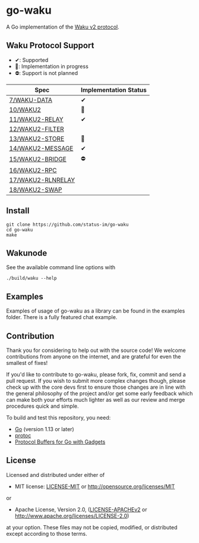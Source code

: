 # go-waku
A Go implementation of the [Waku v2 protocol](https://specs.vac.dev/specs/waku/v2/waku-v2).


## Waku Protocol Support

- ✔: Supported
- 🚧: Implementation in progress
- ⛔: Support is not planned

| Spec | Implementation Status |
| ---- | -------------- |
|[7/WAKU-DATA](https://rfc.vac.dev/spec/7)|✔|
|[10/WAKU2](https://rfc.vac.dev/spec/10)|🚧|
|[11/WAKU2-RELAY](https://rfc.vac.dev/spec/11)|✔|
|[12/WAKU2-FILTER](https://rfc.vac.dev/spec/12)||
|[13/WAKU2-STORE](https://rfc.vac.dev/spec/13)|🚧|
|[14/WAKU2-MESSAGE](https://rfc.vac.dev/spec/14)|✔|
|[15/WAKU2-BRIDGE](https://rfc.vac.dev/spec/15)|⛔|
|[16/WAKU2-RPC](https://rfc.vac.dev/spec/16)||
|[17/WAKU2-RLNRELAY](https://rfc.vac.dev/spec/17)||
|[18/WAKU2-SWAP](https://rfc.vac.dev/spec/18)||


## Install
```
git clone https://github.com/status-im/go-waku
cd go-waku
make
```

## Wakunode
See the available command line options with
```
./build/waku --help
```


## Examples
Examples of usage of go-waku as a library can be found in the examples folder. There is a fully featured chat example.


## Contribution
Thank you for considering to help out with the source code! We welcome contributions from anyone on the internet, and are grateful for even the smallest of fixes!

If you'd like to contribute to go-waku, please fork, fix, commit and send a pull request. If you wish to submit more complex changes though, please check up with the core devs first to ensure those changes are in line with the general philosophy of the project and/or get some early feedback which can make both your efforts much lighter as well as our review and merge procedures quick and simple.

To build and test this repository, you need:
  - [Go](https://golang.org/) (version 1.13 or later)
  - [protoc](https://grpc.io/docs/protoc-installation/) 
  - [Protocol Buffers for Go with Gadgets](https://github.com/gogo/protobuf)

## License
Licensed and distributed under either of

* MIT license: [LICENSE-MIT](LICENSE-MIT) or http://opensource.org/licenses/MIT

or

* Apache License, Version 2.0, ([LICENSE-APACHEv2](LICENSE-APACHEv2) or http://www.apache.org/licenses/LICENSE-2.0)

at your option. These files may not be copied, modified, or distributed except according to those terms.
